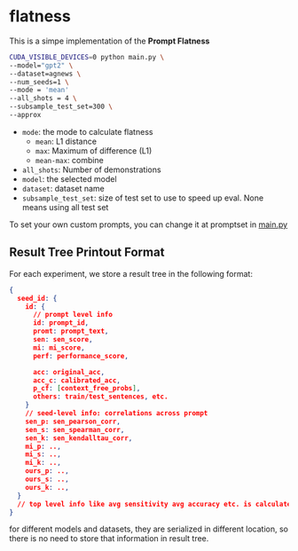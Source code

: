 # flatness
This is a simpe implementation of the **Prompt Flatness**

```bash
CUDA_VISIBLE_DEVICES=0 python main.py \
--model="gpt2" \
--dataset=agnews \
--num_seeds=1 \
--mode = 'mean'
--all_shots = 4 \
--subsample_test_set=300 \
--approx
```

* `mode`: the mode to calculate flatness
  * `mean`: L1 distance
  * `max`: Maximum of difference (L1)
  * `mean-max`: combine
* `all_shots`: Number of demonstrations
* `model`: the selected model
* `dataset`: dataset name
* `subsample_test_set`: size of test set to use to speed up eval. None means using all test set

To set your own custom prompts, you can change it at promptset in [main.py](https://github.com/shadowkiller33/flatness/blob/main/main.py)

## Result Tree Printout Format
For each experiment, we store a result tree in the following format:
```json
{
  seed_id: {
    id: {
      // prompt level info
      id: prompt_id,
      promt: prompt_text,
      sen: sen_score,
      mi: mi_score,
      perf: performance_score,

      acc: original_acc,
      acc_c: calibrated_acc,
      p_cf: [context_free_probs],
      others: train/test_sentences, etc.
    }
    // seed-level info: correlations across prompt
    sen_p: sen_pearson_corr,
    sen_s: sen_spearman_corr,
    sen_k: sen_kendalltau_corr,
    mi_p: ..,
    mi_s: ..,
    mi_k: ..,
    ours_p: ..,
    ours_s: ..,
    ours_k: ..,
  }
  // top level info like avg sensitivity avg accuracy etc. is calculated by print_results function. they are not stored in the pickle
}
```
for different models and datasets, they are serialized in different location, so there is no need to store that information in result tree.